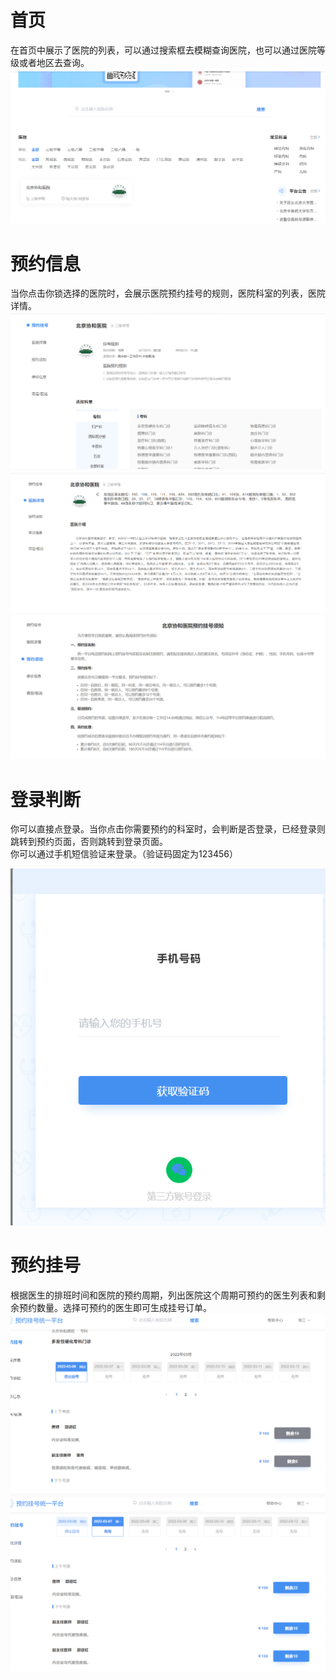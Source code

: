 首页
=============
在首页中展示了医院的列表，可以通过搜索框去模糊查询医院，也可以通过医院等级或者地区去查询。
![图片alt](images/Snipaste_2022-03-06_15-38-57.png "图片title")


预约信息
=============
当你点击你锁选择的医院时，会展示医院预约挂号的规则，医院科室的列表，医院详情。
![图片alt](images/Snipaste_2022-03-06_15-40-05.png "图片title")
![图片alt](images/Snipaste_2022-03-06_15-44-30.png "图片title")
![图片alt](images/Snipaste_2022-03-06_15-44-45.png "图片title")


登录判断
=============
你可以直接点登录。当你点击你需要预约的科室时，会判断是否登录，已经登录则跳转到预约页面，否则跳转到登录页面。  
你可以通过手机短信验证来登录。（验证码固定为123456）  

![图片alt](images/Snipaste_2022-03-06_15-40-49.png "图片title")

预约挂号
=============
根据医生的排班时间和医院的预约周期，列出医院这个周期可预约的医生列表和剩余预约数量。选择可预约的医生即可生成挂号订单。
![图片alt](images/Snipaste_2022-03-06_15-46-43.png "图片title")
![图片alt](images/Snipaste_2022-03-06_16-20-34.png "图片title")
